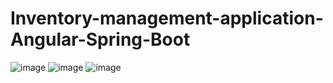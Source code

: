 # Inventory-management-application-Angular-Spring-Boot
![image](https://user-images.githubusercontent.com/79280888/163659982-1017db46-0573-49a5-8d5a-9a9b8f564b30.png)
![image](https://user-images.githubusercontent.com/79280888/163660028-ca576e4f-da84-4ef4-b0ec-8417d5eb4632.png)
![image](https://user-images.githubusercontent.com/79280888/163660035-9ef82195-ac6d-498c-95f9-fc7a12b189e9.png)

